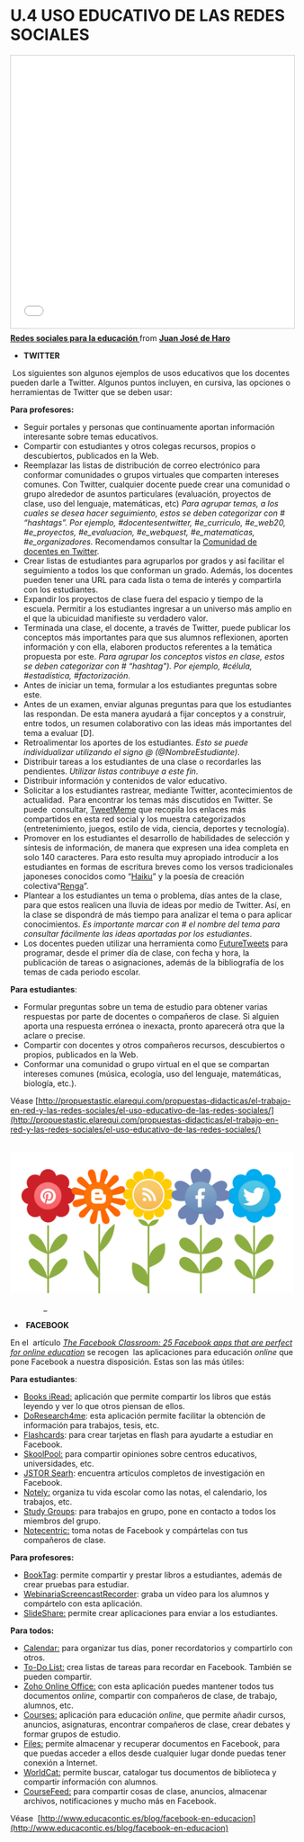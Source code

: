 # U.4 USO EDUCATIVO DE LAS REDES SOCIALES

<iframe src="//www.slideshare.net/slideshow/embed_code/key/bJkVM0LBkq480" width="595" height="485" frameborder="0" marginwidth="0" marginheight="0" scrolling="no" style="border:1px solid #CCC; border-width:1px; margin-bottom:5px; max-width: 100%;" allowfullscreen> </iframe> <div style="margin-bottom:5px"> <strong> <a href="//www.slideshare.net/jjdeharo/redes-sociales-para-la-educacin" title="Redes sociales para la educación " target="_blank">Redes sociales para la educación </a> </strong> from <strong><a href="https://www.slideshare.net/jjdeharo" target="_blank">Juan José de Haro</a></strong> </div>

*   **TWITTER**

 Los siguientes son algunos ejemplos de usos educativos que los docentes pueden darle a Twitter. Algunos puntos incluyen, en cursiva, las opciones o herramientas de Twitter que se deben usar:

**Para profesores:**

*   Seguir portales y personas que continuamente aportan información interesante sobre temas educativos.
*   Compartir con estudiantes y otros colegas recursos, propios o descubiertos, publicados en la Web.
*   Reemplazar las listas de distribución de correo electrónico para conformar comunidades o grupos virtuales que comparten intereses comunes. Con Twitter, cualquier docente puede crear una comunidad o grupo alrededor de asuntos particulares (evaluación, proyectos de clase, uso del lenguaje, matemáticas, etc) _Para agrupar temas, a los cuales se desea hacer seguimiento, estos se deben categorizar con # “hashtags”. Por ejemplo, #docentesentwitter, #e\_curriculo, #e\_web20, #e\_proyectos, #e\_evaluacion, #e\_webquest, #e\_matematicas, #e_organizadores._ Recomendamos consultar la [Comunidad de docentes en Twitter](http://www.eduteka.org/docentesentwitter/inicio).
*   Crear listas de estudiantes para agruparlos por grados y así facilitar el seguimiento a todos los que conforman un grado. Además, los docentes pueden tener una URL para cada lista o tema de interés y compartirla con los estudiantes.
*   Expandir los proyectos de clase fuera del espacio y tiempo de la escuela. Permitir a los estudiantes ingresar a un universo más amplio en el que la ubicuidad manifieste su verdadero valor.
*   Terminada una clase, el docente, a través de Twitter, puede publicar los conceptos más importantes para que sus alumnos reflexionen, aporten información y con ella, elaboren productos referentes a la temática propuesta por este. _Para agrupar los conceptos vistos en clase, estos se deben categorizar con # “hashtag"). Por ejemplo, #célula, #estadística, #factorización_.
*   Antes de iniciar un tema, formular a los estudiantes preguntas sobre este. 
*   Antes de un examen, enviar algunas preguntas para que los estudiantes las respondan. De esta manera ayudará a fijar conceptos y a construir, entre todos, un resumen colaborativo con las ideas más importantes del tema a evaluar \[D\].
*   Retroalimentar los aportes de los estudiantes. _Esto se puede individualizar utilizando el signo @ (@NombreEstudiante)_.
*   Distribuir tareas a los estudiantes de una clase o recordarles las pendientes. _Utilizar listas contribuye a este fin_.
*   Distribuir información y contenidos de valor educativo. 
*   Solicitar a los estudiantes rastrear, mediante Twitter, acontecimientos de actualidad.  Para encontrar los temas más discutidos en Twitter. Se puede  consultar, [TweetMeme](http://tweetmeme.com/) que recopila los enlaces más compartidos en esta red social y los muestra categorizados (entretenimiento, juegos, estilo de vida, ciencia, deportes y tecnología). 
*   Promover en los estudiantes el desarrollo de habilidades de selección y síntesis de información, de manera que expresen una idea completa en solo 140 caracteres. Para esto resulta muy apropiado introducir a los estudiantes en formas de escritura breves como los versos tradicionales japoneses conocidos como “[Haiku](http://es.wikipedia.org/wiki/Haiku)” y la poesía de creación colectiva“[Renga](http://es.wikipedia.org/wiki/Renga)”.
*   Plantear a los estudiantes un tema o problema, días antes de la clase, para que estos realicen una lluvia de ideas por medio de Twitter. Así, en la clase se dispondrá de más tiempo para analizar el tema o para aplicar conocimientos. _Es importante marcar con # el nombre del tema para consultar fácilmente las ideas aportadas por los estudiantes_.
*   Los docentes pueden utilizar una herramienta como [FutureTweets](http://futuretweets.com/) para programar, desde el primer día de clase, con fecha y hora, la publicación de tareas o asignaciones, además de la bibliografía de los temas de cada periodo escolar.

**Para estudiantes**:

*   Formular preguntas sobre un tema de estudio para obtener varias respuestas por parte de docentes o compañeros de clase. Si alguien aporta una respuesta errónea o inexacta, pronto aparecerá otra que la aclare o precise.
*   Compartir con docentes y otros compañeros recursos, descubiertos o propios, publicados en la Web.
*   Conformar una comunidad o grupo virtual en el que se compartan intereses comunes (música, ecología, uso del lenguaje, matemáticas, biología, etc.).

Véase [http://propuestastic.elarequi.com/propuestas-didacticas/el-trabajo-en-red-y-las-redes-sociales/el-uso-educativo-de-las-redes-sociales/](http://propuestastic.elarequi.com/propuestas-didacticas/el-trabajo-en-red-y-las-redes-sociales/el-uso-educativo-de-las-redes-sociales/)


 ![Las redes sociales](img/twyface.jpg "Las redes sociales")


               _   

*    **FACEBOOK**

En el  artículo _[The Facebook Classroom: 25 Facebook apps that are perfect for online education](http://www.collegedegree.com/library/college-life/15-facebook-apps-perfect-for-online-education)_ se recogen  las aplicaciones para educación _online_ que pone Facebook a nuestra disposición. Estas son las más útiles:

**Para estudiantes**:

*   [Books iRead:](http://www.facebook.com/apps/application.php?id=2406120893) aplicación que permite compartir los libros que estás leyendo y ver lo que otros piensan de ellos.
*   [DoResearch4me](http://www.facebook.com/r.php?referrer=112&app_id=6184736203&app_data=http%3A%2F%2Fmichaellissack.com%2Fresearchbitch%2F%3Ffb_sig_in_iframe%3D1%26fb_sig_locale%3Des_LA%26fb_sig_in_new_facebook%3D1%26fb_sig_time%3D1249978193.0876%26fb_sig_added%3D0%25): esta aplicación permite facilitar la obtención de información para trabajos, tesis, etc.
*   [Flashcards](http://www.facebook.com/tos.php?api_key=b71583e3ec6c46249cb3d20b8c391f3b&next=http%3A%2F%2Ffacebook.positivemotion.com%2Fflashcards%2F&v=1.0&canvas): para crear tarjetas en flash para ayudarte a estudiar en Facebook.
*   [SkoolPool:](http://www.facebook.com/tos.php?api_key=d943442dec6c2b0049bd0e5f41ac7604&next=http%3A%2F%2Ffb.skoolpool.com%2Findex.php&v=1.0&canvas) para compartir opiniones sobre centros educativos, universidades, etc.
*   [JSTOR Searh](http://www.facebook.com/tos.php?api_key=4fdf94e6018a4f4588acef2a277eeb19&next=&v=1.0&canvas): encuentra artículos completos de investigación en Facebook.
*   [Notely:](http://www.facebook.com/tos.php?api_key=50fc5210eea23075c30f144a99350f8b&next=&v=1.0&canvas) organiza tu vida escolar como las notas, el calendario, los trabajos, etc.
*   [Study Groups](http://www.facebook.com/tos.php?api_key=1f1e73403efc871b65048f4be79dde50&next=&v=1.0&canvas): para trabajos en grupo, pone en contacto a todos los miembros del grupo.
*   [Notecentric:](http://www.facebook.com/tos.php?api_key=092b24f88a7b6f3761c3ec8c2e9c810d&next=&v=1.0&canvas) toma notas de Facebook y compártelas con tus compañeros de clase.

**Para profesores:**

*   [BookTag](http://apps.facebook.com/booktag/): permite compartir y prestar libros a estudiantes, además de crear pruebas para estudiar.
*   [WebinariaScreencastRecorder](http://www.facebook.com/login.php?v=1.0&api_key=bd1230448838c94b00f050b8823baf3f&next=http%3A%2F%2Fwww.webinaria.com%2Ffacebook%2F&canvas): graba un vídeo para los alumnos y compártelo con esta aplicación.
*   [SlideShare:](http://www.facebook.com/login.php?v=1.0&api_key=1de6b62986d7ac6f42385f942ef82a24&next=http%3A%2F%2Ffacebook.slideshare.com%2F&canvas) permite crear aplicaciones para enviar a los estudiantes.

**Para todos:**

*   [Calendar:](http://www.facebook.com/tos.php?api_key=4eaec3ebb2cbe80d4a02f7abdb2179fa&next=http%3A%2F%2F30boxes.com%2F%3Ffb30b%3D1%26&v=1.0&canvas) para organizar tus días, poner recordatorios y compartirlo con otros.
*   [To-Do List:](http://apps.facebook.com/todo_list/) crea listas de tareas para recordar en Facebook. También se pueden compartir.
*   [Zoho Online Office:](http://www.facebook.com/tos.php?api_key=c92bc5206b7411a699e57b52e08216f2&next=http%3A%2F%2Fzapp.zoho.com%2F&v=1.0&canvas) con esta aplicación puedes mantener todos tus documentos _online_, compartir con compañeros de clase, de trabajo, alumnos, etc.
*   [Courses:](http://www.facebook.com/tos.php?api_key=1c1cfdfaac3f4492e0034196de2125ff&next=courses%2Fsidenav%3Ffbframe%3Dtrue%26controller%3Dcourses%26rframe%3Dtrue&v=1.0&canvas) aplicación para educación _online_, que permite añadir cursos, anuncios, asignaturas, encontrar compañeros de clase, crear debates y formar grupos de estudio.
*   [Files:](http://www.facebook.com/tos.php?api_key=a9389770f1a8975d7399822cdbd3bac2&next=http%3A%2F%2Fwww.box.net%2Ffacebook%2F&v=1.0&canvas) permite almacenar y recuperar documentos en Facebook, para que puedas acceder a ellos desde cualquier lugar donde puedas tener conexión a Internet.
*   [WorldCat:](http://www.facebook.com/tos.php?api_key=868ce48aad0d252602b3eeb2fdc7debb&next=http%3A%2F%2Fworldcatdoor.org%2Ff8%2Fworldcat%2F&v=1.0&canvas) permite buscar, catalogar tus documentos de biblioteca y compartir información con alumnos.
*   [CourseFeed:](http://www.facebook.com/tos.php?api_key=f1679972cc40f9c1e082d12090e8916f&next=&v=1.0&canvas) para compartir cosas de clase, anuncios, almacenar archivos, notificaciones y mucho más en Facebook.

Véase  [http://www.educacontic.es/blog/facebook-en-educacion](http://www.educacontic.es/blog/facebook-en-educacion)

